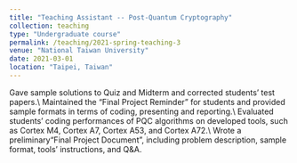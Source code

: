 ```yaml
---
title: "Teaching Assistant -- Post-Quantum Cryptography"
collection: teaching
type: "Undergraduate course"
permalink: /teaching/2021-spring-teaching-3
venue: "National Taiwan University"
date: 2021-03-01
location: "Taipei, Taiwan"
---
```


Gave sample solutions to Quiz and Midterm and corrected students’ test papers.\ 
Maintained the “Final Project Reminder” for students and provided sample formats in terms of coding, presenting and reporting.\ 
Evaluated students’ coding performances of PQC algorithms on developed tools, such as Cortex M4, Cortex A7, Cortex A53, and Cortex A72.\ 
Wrote a preliminary“Final Project Document”, including problem description, sample format, tools’ instructions, and Q&A.